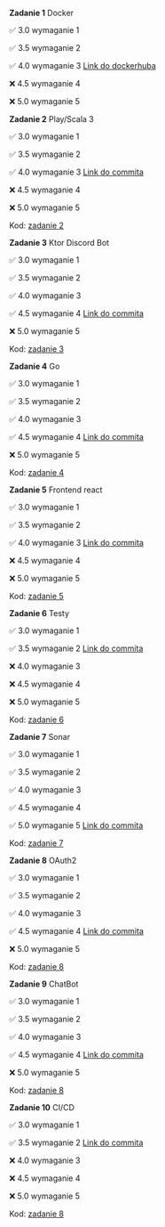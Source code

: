 **Zadanie 1** Docker

:white_check_mark: 3.0 wymaganie 1

:white_check_mark: 3.5 wymaganie 2

:white_check_mark: 4.0 wymaganie 3 [Link do dockerhuba](https://hub.docker.com/r/bkaj/zad1-ebiznes)

:x: 4.5 wymaganie 4

:x: 5.0 wymaganie 5

**Zadanie 2** Play/Scala 3

:white_check_mark: 3.0 wymaganie 1

:white_check_mark: 3.5 wymaganie 2

:white_check_mark: 4.0 wymaganie 3 [Link do commita](https://github.com/bkajj/ebiznes/commit/725cbb4c11c79559d2c46997aa97befb7235d493)

:x: 4.5 wymaganie 4

:x: 5.0 wymaganie 5

Kod: [zadanie 2](https://github.com/bkajj/ebiznes/tree/master/zadanie2/ebiznes2)

**Zadanie 3** Ktor Discord Bot

:white_check_mark: 3.0 wymaganie 1

:white_check_mark: 3.5 wymaganie 2

:white_check_mark: 4.0 wymaganie 3

:white_check_mark: 4.5 wymaganie 4  [Link do commita](https://github.com/bkajj/ebiznes/commit/1bda0cfb55c38232ca24858d662e08fa5db4f6d8)

:x: 5.0 wymaganie 5

Kod: [zadanie 3](https://github.com/bkajj/ebiznes/tree/master/zadanie3)

**Zadanie 4** Go

:white_check_mark: 3.0 wymaganie 1

:white_check_mark: 3.5 wymaganie 2

:white_check_mark: 4.0 wymaganie 3

:white_check_mark: 4.5 wymaganie 4 [Link do commita](https://github.com/bkajj/ebiznes/commit/6793378a4fbcf50a55b6a66c17591b40bcbd766a)

:x: 5.0 wymaganie 5

Kod: [zadanie 4](https://github.com/bkajj/ebiznes/tree/master/zadanie4)

**Zadanie 5** Frontend react

:white_check_mark: 3.0 wymaganie 1

:white_check_mark: 3.5 wymaganie 2

:white_check_mark: 4.0 wymaganie 3 [Link do commita](https://github.com/bkajj/ebiznes/commit/14661915afc8e426c20b8ba578e55cff0712fe69)

:x: 4.5 wymaganie 4 

:x: 5.0 wymaganie 5

Kod: [zadanie 5](https://github.com/bkajj/ebiznes/tree/master/zadanie5)

**Zadanie 6** Testy

:white_check_mark: 3.0 wymaganie 1

:white_check_mark: 3.5 wymaganie 2 [Link do commita](https://github.com/bkajj/pai-project/commit/2e9d2a24e995762bcf3f647e3afdb92a4463db78)

:x: 4.0 wymaganie 3 

:x: 4.5 wymaganie 4 

:x: 5.0 wymaganie 5

Kod: [zadanie 6](https://github.com/bkajj/pai-project)

**Zadanie 7** Sonar

:white_check_mark: 3.0 wymaganie 1

:white_check_mark: 3.5 wymaganie 2 

:white_check_mark: 4.0 wymaganie 3 

:white_check_mark: 4.5 wymaganie 4 

:white_check_mark: 5.0 wymaganie 5 [Link do commita](https://github.com/bkajj/ebiznes/commit/537a98ea41e9c49f2eaade4628b07a1663715178)

Kod: [zadanie 7](https://github.com/bkajj/ebiznes/tree/master/zadanie7)

**Zadanie 8** OAuth2

:white_check_mark: 3.0 wymaganie 1

:white_check_mark: 3.5 wymaganie 2 

:white_check_mark: 4.0 wymaganie 3 

:white_check_mark: 4.5 wymaganie 4 [Link do commita](https://github.com/bkajj/ebiznes/commit/3bca949787772d214d4f356a7af86347ab347880)

:x: 5.0 wymaganie 5

Kod: [zadanie 8](https://github.com/bkajj/ebiznes/tree/master/zadanie8)

**Zadanie 9** ChatBot

:white_check_mark: 3.0 wymaganie 1

:white_check_mark: 3.5 wymaganie 2 

:white_check_mark: 4.0 wymaganie 3 

:white_check_mark: 4.5 wymaganie 4 [Link do commita](https://github.com/bkajj/ebiznes/commit/0e08e84980b03a52265586282e8b41ddffd002bb)

:x: 5.0 wymaganie 5

Kod: [zadanie 8](https://github.com/bkajj/ebiznes/tree/master/zadanie9)

**Zadanie 10** CI/CD

:white_check_mark: 3.0 wymaganie 1

:white_check_mark: 3.5 wymaganie 2 [Link do commita](https://github.com/bkajj/ebiznes/commit/bafb020051115aa96b82ac8629534d9a5dfd61a8)

:x: 4.0 wymaganie 3 

:x: 4.5 wymaganie 4 

:x: 5.0 wymaganie 5

Kod: [zadanie 8](https://github.com/bkajj/ebiznes/tree/master/zadanie10)
